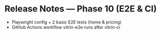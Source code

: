 # Release Notes — Phase 10 (E2E & CI)
- Playwright config + 2 basic E2E tests (home & pricing)
- GitHub Actions workflow vitrin-e2e runs after vitrin-ci
